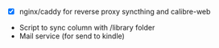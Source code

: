 - [x] nginx/caddy for reverse proxy syncthing and calibre-web
- Script to sync column with /library folder
- Mail service (for send to kindle)
